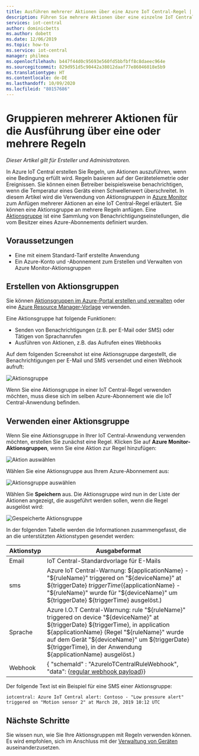 ```yaml
---
title: Ausführen mehrerer Aktionen über eine Azure IoT Central-Regel | Microsoft-Dokumentation
description: Führen Sie mehrere Aktionen über eine einzelne IoT Central-Regel aus, und erstellen Sie wiederverwendbare Aktionsgruppen, die Sie von mehreren Regeln aus ausführen können.
services: iot-central
author: dominicbetts
ms.author: dobett
ms.date: 12/06/2019
ms.topic: how-to
ms.service: iot-central
manager: philmea
ms.openlocfilehash: b447f44d0c95693e560fd5bbfbff8c8daeec964e
ms.sourcegitcommit: 829d951d5c90442a38012daaf77e86046018e5b9
ms.translationtype: HT
ms.contentlocale: de-DE
ms.lasthandoff: 10/09/2020
ms.locfileid: "80157686"
---
```

# <a name="group-multiple-actions-to-run-from-one-or-more-rules"></a>Gruppieren mehrerer Aktionen für die Ausführung über eine oder mehrere Regeln

*Dieser Artikel gilt für Ersteller und Administratoren.*

In Azure IoT Central erstellen Sie Regeln, um Aktionen auszuführen, wenn eine Bedingung erfüllt wird. Regeln basieren auf der Gerätetelemetrie oder Ereignissen. Sie können einen Betreiber beispielsweise benachrichtigen, wenn die Temperatur eines Geräts einen Schwellenwert überschreitet. In diesem Artikel wird die Verwendung von *Aktionsgruppen* in [Azure Monitor](../../azure-monitor/overview.md) zum Anfügen mehrerer Aktionen an eine IoT Central-Regel erläutert. Sie können eine Aktionsgruppe an mehrere Regeln anfügen. Eine [Aktionsgruppe](../../azure-monitor/platform/action-groups.md) ist eine Sammlung von Benachrichtigungseinstellungen, die vom Besitzer eines Azure-Abonnements definiert wurden.

## <a name="prerequisites"></a>Voraussetzungen

- Eine mit einem Standard-Tarif erstellte Anwendung
- Ein Azure-Konto und -Abonnement zum Erstellen und Verwalten von Azure Monitor-Aktionsgruppen

## <a name="create-action-groups"></a>Erstellen von Aktionsgruppen

Sie können [Aktionsgruppen im Azure-Portal erstellen und verwalten](../../azure-monitor/platform/action-groups.md) oder eine [Azure Resource Manager-Vorlage](../../azure-monitor/platform/action-groups-create-resource-manager-template.md) verwenden.

Eine Aktionsgruppe hat folgende Funktionen:

- Senden von Benachrichtigungen (z.B. per E-Mail oder SMS) oder Tätigen von Sprachanrufen
- Ausführen von Aktionen, z.B. das Aufrufen eines Webhooks

Auf dem folgenden Screenshot ist eine Aktionsgruppe dargestellt, die Benachrichtigungen per E-Mail und SMS versendet und einen Webhook aufruft:

![Aktionsgruppe](media/howto-use-action-groups/actiongroup.png)

Wenn Sie eine Aktionsgruppe in einer IoT Central-Regel verwenden möchten, muss diese sich im selben Azure-Abonnement wie die IoT Central-Anwendung befinden.

## <a name="use-an-action-group"></a>Verwenden einer Aktionsgruppe

Wenn Sie eine Aktionsgruppe in Ihrer IoT Central-Anwendung verwenden möchten, erstellen Sie zunächst eine Regel. Klicken Sie auf **Azure Monitor-Aktionsgruppen**, wenn Sie eine Aktion zur Regel hinzufügen:

![Aktion auswählen](media/howto-use-action-groups/chooseaction.png)

Wählen Sie eine Aktionsgruppe aus Ihrem Azure-Abonnement aus:

![Aktionsgruppe auswählen](media/howto-use-action-groups/chooseactiongroup.png)

Wählen Sie **Speichern** aus. Die Aktionsgruppe wird nun in der Liste der Aktionen angezeigt, die ausgeführt werden sollen, wenn die Regel ausgelöst wird:

![Gespeicherte Aktionsgruppe](media/howto-use-action-groups/savedactiongroup.png)

In der folgenden Tabelle werden die Informationen zusammengefasst, die an die unterstützten Aktionstypen gesendet werden:

| Aktionstyp | Ausgabeformat |
| ----------- | -------------- |
| Email       | IoT Central-Standardvorlage für E-Mails |
| sms         | Azure IoT Central-Warnung: ${applicationName} - "${ruleName}" triggered on "${deviceName}" at ${triggerDate} ${triggerTime} (${applicationName} - "${ruleName}" wurde für "${deviceName}" um ${triggerDate} ${triggerTime} ausgelöst.) |
| Sprache       | Azure I.O.T Central-Warnung: rule "${ruleName}" triggered on device "${deviceName}" at ${triggerDate} ${triggerTime}, in application ${applicationName} (Regel "${ruleName}" wurde auf dem Gerät "${deviceName}" um ${triggerDate} ${triggerTime}, in der Anwendung ${applicationName} ausgelöst.) |
| Webhook     | { "schemaId" : "AzureIoTCentralRuleWebhook", "data": {[regular webhook payload](howto-create-webhooks.md#payload)}} |

Der folgende Text ist ein Beispiel für eine SMS einer Aktionsgruppe:

`iotcentral: Azure IoT Central alert: Contoso - "Low pressure alert" triggered on "Motion sensor 2" at March 20, 2019 10:12 UTC`

## <a name="next-steps"></a>Nächste Schritte

Sie wissen nun, wie Sie Ihre Aktionsgruppen mit Regeln verwenden können. Es wird empfohlen, sich im Anschluss mit der [Verwaltung von Geräten](howto-manage-devices.md) auseinanderzusetzen.
